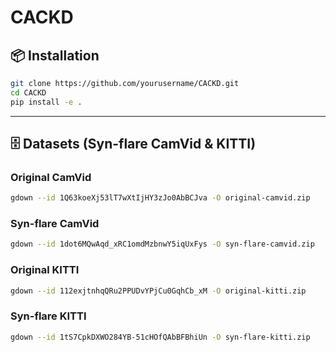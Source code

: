 # CACKD

## 📦 Installation

```bash
git clone https://github.com/yourusername/CACKD.git
cd CACKD
pip install -e .
```

---

## 🗄️ Datasets (Syn-flare CamVid & KITTI)

### Original CamVid
```bash
gdown --id 1Q63koeXj53lT7wXtIjHY3zJo0AbBCJva -O original-camvid.zip
```

### Syn-flare CamVid
```bash
gdown --id 1dot6MQwAqd_xRC1omdMzbnwY5iqUxFys -O syn-flare-camvid.zip
```

### Original KITTI
```bash
gdown --id 112exjtnhqQRu2PPUDvYPjCu0GqhCb_xM -O original-kitti.zip
```

### Syn-flare KITTI
```bash
gdown --id 1tS7CpkDXWO284YB-51cHOfQAbBFBhiUn -O syn-flare-kitti.zip
```
